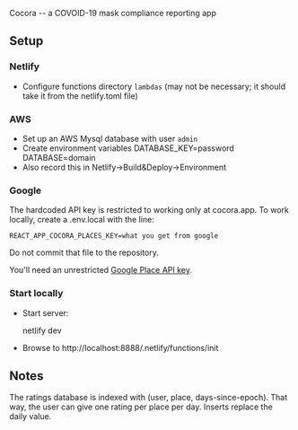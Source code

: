 Cocora -- a COVOID-19 mask compliance reporting app

## Setup

### Netlify
* Configure functions directory `lambdas` (may not be necessary; it should take it from the netlify.toml file)

### AWS 
* Set up an AWS Mysql database with user `admin`
* Create environment variables
    DATABASE_KEY=password
    DATABASE=domain
* Also record this in Netlify→Build&Deploy→Environment

### Google

The hardcoded API key is restricted to working only at cocora.app. To work locally, 
create a .env.local with the line:

`REACT_APP_COCORA_PLACES_KEY=what you get from google`

Do not commit that file to the repository.

You'll need an unrestricted [Google Place API key](https://developers.google.com/places/web-service/get-api-key).

### Start locally
* Start server:


    netlify dev
    
* Browse to http://localhost:8888/.netlify/functions/init
    
## Notes

The ratings database is indexed with (user, place, days-since-epoch). That way, the user
can give one rating per place per day. Inserts replace the daily value.
